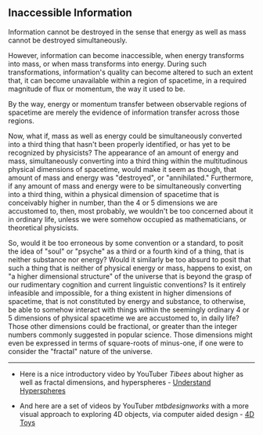 ## Inaccessible Information

Information cannot be destroyed in the sense that energy as well as mass cannot be destroyed simultaneously. 

However, information can become inaccessible, when energy transforms into mass, or when mass transforms into energy. During such transformations, information's quality can become altered to such an extent that, it can become unavailable within a region of spacetime, in a required magnitude of flux or momentum, the way it used to be. 

By the way, energy or momentum transfer between observable regions of spacetime are merely the evidence of information transfer across those regions. 

Now, what if, mass as well as energy could be simultaneously converted into a third thing that hasn't been properly identified, or has yet to be recognized by physicists? The appearance of an amount of energy and mass, simultaneously converting into a third thing within the multitudinous physical dimensions of spacetime, would make it seem as though, that amount of mass and energy was "destroyed", or "annihilated." Furthermore, if any amount of mass and energy were to be simultaneously converting into a third thing, within a physical dimension of spacetime that is conceivably higher in number, than the 4 or 5 dimensions we are accustomed to, then, most probably, we wouldn't be too concerned about it in ordinary life, unless we were somehow occupied as mathematicians, or theoretical physicists. 

So, would it be too erroneous by some convention or a standard, to posit the idea of "soul" or "psyche" as a third or a fourth kind of a thing, that is neither substance nor energy? Would it similarly be too absurd to posit that such a thing that is neither of physical energy or mass, happens to exist, on "a higher dimensional structure" of the universe that is beyond the grasp of our rudimentary cognition and current linguistic conventions? Is it entirely infeasible and impossible, for a thing existent in higher dimensions of spacetime, that is not constituted by energy and substance, to otherwise, be able to somehow interact with things within the seemingly ordinary 4 or 5 dimensions of physical spacetime we are accustomed to, in daily life? Those other dimensions could be fractional, or greater than the integer numbers commonly suggested in popular science. Those dimensions might even be expressed in terms of square-roots of minus-one, if one were to consider the "fractal" nature of the universe. 

---

- Here is a nice introductory video by YouTuber *Tibees* about higher as well as fractal dimensions, and hyperspheres - [Understand Hyperspheres](https://www.youtube.com/watch?v=LA4RRdfvXIo) 

- And here are a set of videos by YouTuber *mtbdesignworks* with a more visual approach to exploring 4D objects, via computer aided design - [4D Toys](https://www.youtube.com/@mtbdesignworks/videos)